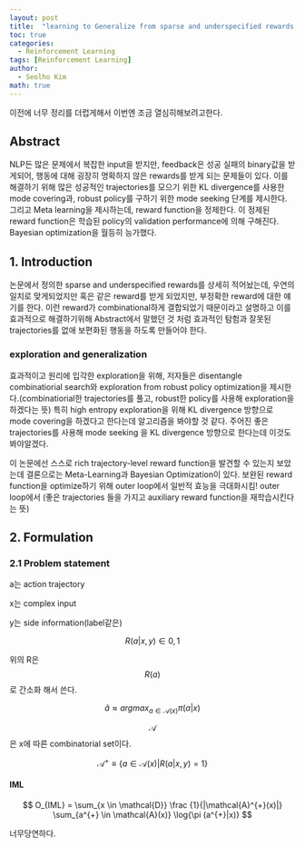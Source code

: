 ```yaml
---
layout: post
title:  "learning to Generalize from sparse and underspecified rewards 논문리뷰"
toc: true
categories: 
  - Reinforcement Learning 
tags: [Reinforcement Learning]
author:
  - Seolho Kim
math: true
---
```


이전에 너무 정리를 더럽게해서 이번엔 조금 열심히해보려고한다.

## Abstract

NLP든 많은 문제에서 복잡한 input을 받지만, feedback은 성공 실패의 binary값을 받게되어, 행동에 대해 굉장히 명확하지 않은 rewards를 받게 되는 문제들이 있다.
이를 해결하기 위해 많은 성공적인 trajectories를 모으기 위한 KL divergence를 사용한 mode covering과, robust policy를 구하기 위한 mode seeking 단계를 제시한다.
그리고 Meta learning을 제시하는데, reward function을 정제한다. 이 정제된 reward function은 학습된 policy의 validation performance에 의해 구해진다.
Bayesian optimization을 월등히 능가했다.

## 1. Introduction

논문에서 정의한 sparse and underspecified rewards를 상세히 적어놨는데, 우연의 일치로 맞게되었지만 혹은 같은 reward를 받게 되었지만,
부정확한 reward에 대한 얘기를 한다. 이런 reward가 combinational하게 결합되었기 때문이라고 설명하고 이를 효과적으로 해결하기위해 Abstract에서 말했던
것 처럼 효과적인 탐험과 잘못된 trajectories를 없애 보편화된 행동을 하도록 만들어야 한다.

### exploration and generalization

효과적이고 원리에 입각한 exploration을 위해, 저자들은 disentangle combinatiorial search와 exploration from robust policy optimization을 제시한다.(combinatiorial한 trajectories를 풀고, robust한 policy를 사용해 exploration을 하겠다는 뜻)
특히 high entropy exploration을 위해 KL divergence 방향으로 mode covering을 하겠다고 한다는데 알고리즘을 봐야할 것 같다.
주어진 좋은 trajectories를 사용해 mode seeking 을 KL divergence 방향으로 한다는데 이것도 봐야알겠다.

이 논문에선 스스로 rich trajectory-level reward function을 발견할 수 있는지 보았는데 결론으로는 Meta-Learning과 Bayesian Optimization이 있다.
보완된 reward function을 optimize하기 위해 outer loop에서 일반적 효능을 극대화시킴! outer loop에서 (좋은 trajectories 들을 가지고 auxiliary reward function을 재학습시킨다는 뜻)

## 2. Formulation

### 2.1 Problem statement

a는 action trajectory

x는 complex input

y는 side information(label같은)

$$ R(a |x,y) \in {0,1} $$

위의 R은 $$R(a)$$로 간소화 해서 쓴다.



$$ \hat{a} \approx argmax_{a \in \mathcal{A}(x)} \pi(a|x) $$ 

$$\mathcal{A}$$은 x에 따른 combinatorial set이다. 

$$\mathcal{A}^{+} \equiv \{a \in \mathcal{A}(x) | R(a |x,y) = 1 \}$$

#### IML

$$ O_{IML} = \sum_{x \in \mathcal{D}} \frac {1}{|\mathcal{A}^{+}(x)|} \sum_{a^{+} \in \mathcal{A}(x)} \log{\pi (a^{+}|x)}  $$

너무당연하다. 
